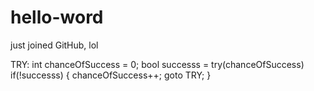 # hello-word
just joined GitHub, lol

TRY:
int chanceOfSuccess = 0;
bool successs = try(chanceOfSuccess)
if(!successs)
{
  chanceOfSuccess++;
  goto TRY;
}

  
